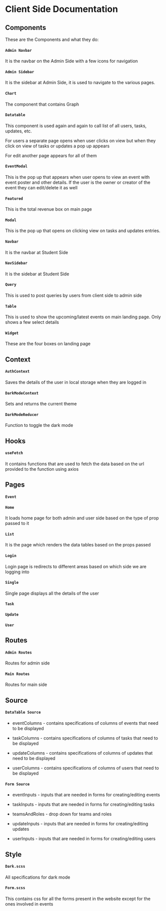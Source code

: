 # Client Side Documentation

## Components

These are the Components and what they do:

#### `Admin Navbar`

It is the navbar on the Admin Side with a few icons for navigation

#### `Admin Sidebar`

It is the sidebar at Admin Side, it is used to navigate to the various pages.

#### `Chart`

The component that contains Graph

#### `Datatable`

This component is used again and again to call list of all users, tasks, updates, etc.

For users a separate page opens when user clicks on view but when they click on view of tasks or updates a pop up appears

For edit another page appears for all of them

#### `EventModal`

This is the pop up that appears when user opens to view an event with event poster and other details. If the user is the owner or creator of the event they can edit/delete it as well

#### `Featured`

This is the total revenue box on main page 

#### `Modal`

This is the pop up that opens on clicking view on tasks and updates entries. 

#### `Navbar`

It is the navbar at Student Side

#### `NavSidebar`

It is the sidebar at Student Side

#### `Query`

This is used to post queries by users from client side to admin side

#### `Table`

This is used to show the upcoming/latest events on main landing page. Only shows a few select details

#### `Widget`

These are the four boxes on landing page

## Context

#### `AuthContext`

Saves the details of the user in local storage when they are logged in 

#### `DarkModeContext`

Sets and returns the current theme

#### `DarkModeReducer`

Function to toggle the dark mode

## Hooks

#### `useFetch`

It contains functions that are used to fetch the data based on the url provided to the function using axios

## Pages

#### `Event`

#### `Home`

It loads home page for both admin and user side based on the type of prop passed to it

#### `List`

It is the page which renders the data tables based on the props passed

#### `Login`

Login page is redirects to different areas based on which side we are logging into

#### `Single`

Single page displays all the details of the user

#### `Task`

#### `Update`

#### `User`

## Routes

#### `Admin Routes`

Routes for admin side

#### `Main Routes`

Routes for main side

## Source

#### `DataTable Source`

* eventColumns - contains specifications of columns of events that need to be displayed

* taskColumns - contains specifications of columns of tasks that need to be displayed

* updateColumns - contains specifications of columns of updates that need to be displayed

* userColumns - contains specifications of columns of users that need to be displayed

#### `Form Source`

* eventInputs - inputs that are needed in forms for  creating/editing events 

* taskInputs - inputs that are needed in forms for  creating/editing tasks 

* teamsAndRoles - drop down for teams and roles

* updateInputs - inputs that are needed in forms for  creating/editing updates 

* userInputs - inputs that are needed in forms for  creating/editing users 

## Style

#### `Dark.scss`

All specifications for dark mode

#### `Form.scss`

This contains css for all the forms present in the website except for the ones involved in events